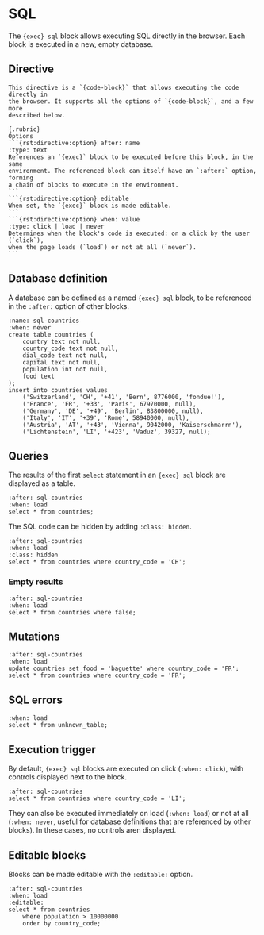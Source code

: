 <!-- Copyright 2024 Remy Blank <remy@c-space.org> -->
<!-- SPDX-License-Identifier: MIT -->

# SQL

The `{exec} sql` block allows executing SQL directly in the browser. Each block
is executed in a new, empty database.

## Directive

````{rst:directive} .. {exec}:: language (sql)
This directive is a `{code-block}` that allows executing the code directly in
the browser. It supports all the options of `{code-block}`, and a few more
described below.

{.rubric}
Options
```{rst:directive:option} after: name
:type: text
References an `{exec}` block to be executed before this block, in the same
environment. The referenced block can itself have an `:after:` option, forming
a chain of blocks to execute in the environment.
```
```{rst:directive:option} editable
When set, the `{exec}` block is made editable.
```
```{rst:directive:option} when: value
:type: click | load | never
Determines when the block's code is executed: on a click by the user (`click`),
when the page loads (`load`) or not at all (`never`).
```
````

## Database definition

A database can be defined as a named `{exec} sql` block, to be referenced in the
`:after:` option of other blocks.

```{exec} sql
:name: sql-countries
:when: never
create table countries (
    country text not null,
    country_code text not null,
    dial_code text not null,
    capital text not null,
    population int not null,
    food text
);
insert into countries values
    ('Switzerland', 'CH', '+41', 'Bern', 8776000, 'fondue!'),
    ('France', 'FR', '+33', 'Paris', 67970000, null),
    ('Germany', 'DE', '+49', 'Berlin', 83800000, null),
    ('Italy', 'IT', '+39', 'Rome', 58940000, null),
    ('Austria', 'AT', '+43', 'Vienna', 9042000, 'Kaiserschmarrn'),
    ('Lichtenstein', 'LI', '+423', 'Vaduz', 39327, null);
```

## Queries

The results of the first `select` statement in an `{exec} sql` block are
displayed as a table.

```{exec} sql
:after: sql-countries
:when: load
select * from countries;
```

The SQL code can be hidden by adding `:class: hidden`.

```{exec} sql
:after: sql-countries
:when: load
:class: hidden
select * from countries where country_code = 'CH';
```

### Empty results

```{exec} sql
:after: sql-countries
:when: load
select * from countries where false;
```

## Mutations

```{exec} sql
:after: sql-countries
:when: load
update countries set food = 'baguette' where country_code = 'FR';
select * from countries where country_code = 'FR';
```

## SQL errors

```{exec} sql
:when: load
select * from unknown_table;
```

## Execution trigger

By default, `{exec} sql` blocks are executed on click (`:when: click`), with
controls displayed next to the block.

```{exec} sql
:after: sql-countries
select * from countries where country_code = 'LI';
```

They can also be executed immediately on load (`:when: load`) or not at all
(`:when: never`, useful for database definitions that are referenced by other
blocks). In these cases, no controls aren displayed.

## Editable blocks

Blocks can be made editable with the `:editable:` option.

```{exec} sql
:after: sql-countries
:when: load
:editable:
select * from countries
    where population > 10000000
    order by country_code;
```
